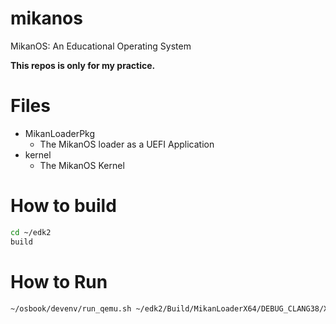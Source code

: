 # mikanos
MikanOS: An Educational Operating System

**This repos is only for my practice.**

# Files

- MikanLoaderPkg
    - The MikanOS loader as a UEFI Application
- kernel
    - The MikanOS Kernel

# How to build

```sh
cd ~/edk2
build
```

# How to Run

```sh
~/osbook/devenv/run_qemu.sh ~/edk2/Build/MikanLoaderX64/DEBUG_CLANG38/X64/Loader.efi ~/workspace/mikanos/kernel/kernel.elf
```
